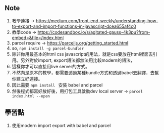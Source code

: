 



## Note
1. 教學連接 -> https://medium.com/front-end-weekly/understanding-how-to-export-and-import-functions-in-javascript-dcea655af4c0
2. 教學code -> https://codesandbox.io/s/agitated-gauss-4k3pu?from-embed=&file=/index.html
3. parcel require -> https://parceljs.org/getting_started.html
4. so, `npm install -g parcel-bundler`
5. 除非你用最基本的html css javascript的用法，就是css要放在html裡面去引用。另外對於import, export語法都無法用比較modern的語法，
6. 這樣你才可以直接用live server的方式。
7. 不然向是原本的教學，都需要透過某種bundle方式和透過babel去翻譯，去幫你建立好連接。
8. 因此需要 `npm install ` 安裝 babel and parcel
9. 然後程式都寫好放好後，用打包工具啟動dev local server -> `parcel index.html --open`



## 學習點
1. 使用modern import export with babel and parcel